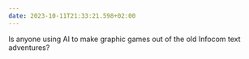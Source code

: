 ```yaml
---
date: 2023-10-11T21:33:21.598+02:00
---
```

Is anyone using AI to make graphic games out of the old Infocom text adventures?

